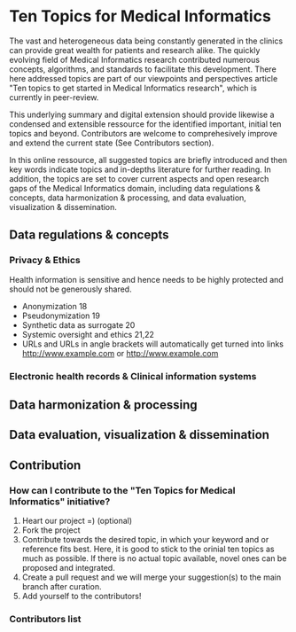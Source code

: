 # Ten Topics for Medical Informatics
The vast and heterogeneous data being constantly generated in the clinics can provide great wealth for patients and research alike. The quickly evolving field of Medical Informatics research contributed numerous concepts, algorithms, and standards to facilitate this development. 
There here addressed topics are part of our viewpoints and perspectives article "Ten topics to get started in Medical Informatics research", which is currently in peer-review.

This underlying summary and digital extension should provide likewise a condensed and extensible ressource for the identified important, initial ten topics and beyond. Contributors are welcome to comprehesively improve and extend the current state (See Contributors section).

In this online ressource, all suggested topics are briefly introduced and then key words indicate topics and in-depths literature for further reading. In addition, the topics are set to cover current aspects and open research gaps of the Medical Informatics domain, including data regulations & concepts, data harmonization & processing, and data evaluation, visualization & dissemination.  

## Data regulations & concepts
### Privacy & Ethics
Health information is sensitive and hence needs to be highly protected and should not be generously shared. 
* Anonymization 18
* Pseudonymization 19
* Synthetic data as surrogate 20
* Systemic oversight and ethics 21,22
* URLs and URLs in angle brackets will automatically get turned into links http://www.example.com or <http://www.example.com>

### Electronic health records & Clinical information systems 

## Data harmonization & processing 

## Data evaluation, visualization & dissemination



## Contribution

### How can I contribute to the "Ten Topics for Medical Informatics" initiative?
1. Heart our project =) (optional)
2. Fork the project
3. Contribute towards the desired topic, in which your keyword and or reference fits best. Here, it is good to stick to the orinial ten topics as much as possible. If there is no actual topic available, novel ones can be proposed and integrated.
4. Create a pull request and we will merge your suggestion(s) to the main branch after curation.
5. Add yourself to the contributors!

### Contributors list
